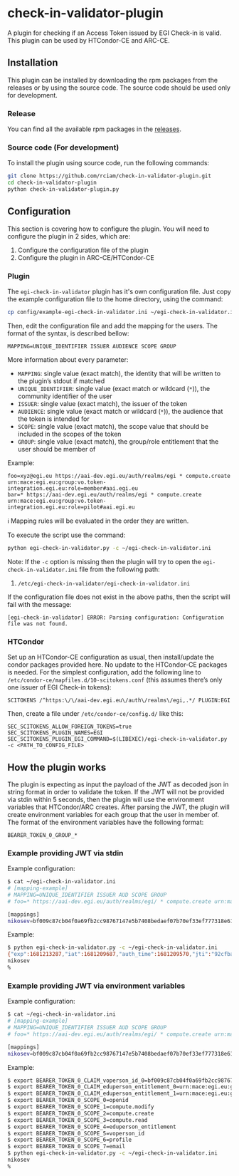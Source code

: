 # check-in-validator-plugin

A plugin for checking if an Access Token issued by EGI Check-in is valid. This
plugin can be used by HTCondor-CE and ARC-CE.

## Installation

This plugin can be installed by downloading the rpm packages from the releases
or by using the source code. The source code should be used only for
development.

### Release

You can find all the available rpm packages in the
[releases](https://github.com/rciam/check-in-validator-plugin/releases).

### Source code (For development)

To install the plugin using source code, run the following commands:

```bash
git clone https://github.com/rciam/check-in-validator-plugin.git
cd check-in-validator-plugin
python check-in-validator-plugin.py
```

## Configuration

This section is covering how to configure the plugin. You will need to configure the plugin in 2 sides, which are:

1. Configure the configuration file of the plugin
1. Configure the plugin in ARC-CE/HTCondor-CE

### Plugin

The `egi-check-in-validator` plugin has it's own configuration file. Just copy
the example configuration file to the home directory, using the command:

```bash
cp config/example-egi-check-in-validator.ini ~/egi-check-in-validator.ini
```

Then, edit the configuration file and add the mapping for the users.
The format of the syntax, is described bellow:

```text
MAPPING=UNIQUE_IDENTIFIER ISSUER AUDIENCE SCOPE GROUP
```

More information about every parameter:

- `MAPPING`: single value (exact match), the identity that will be written to
  the plugin’s stdout if matched
- `UNIQUE_IDENTIFIER`: single value (exact match or wildcard (`*`)), the
  community identifier of the user
- `ISSUER`: single value (exact match), the issuer of the token
- `AUDIENCE`: single value (exact match or wildcard (`*`)), the audience that
  the token is intended for
- `SCOPE`: single value (exact match), the scope value that should be included
  in the scopes of the token
- `GROUP`: single value (exact match), the group/role entitlement that the user
  should be member of

Example:

```text
foo=xyz@egi.eu https://aai-dev.egi.eu/auth/realms/egi * compute.create urn:mace:egi.eu:group:vo.token-integration.egi.eu:role=member#aai.egi.eu
bar=* https://aai-dev.egi.eu/auth/realms/egi * compute.create urn:mace:egi.eu:group:vo.token-integration.egi.eu:role=pilot#aai.egi.eu
```

ℹ️ Mapping rules will be evaluated in the order they are written.

To execute the script use the command:

```bash
python egi-check-in-validator.py -c ~/egi-check-in-validator.ini
```

Note: If the `-c` option is missing then the plugin will try to open the
`egi-check-in-validator.ini` file from the following path:

1. `/etc/egi-check-in-validator/egi-check-in-validator.ini`

If the configuration file does not exist in the above paths, then the script
will fail with the message:

```text
[egi-check-in-validator] ERROR: Parsing configuration: Configuration file was not found.
```

### HTCondor

Set up an HTCondor-CE configuration as usual, then install/update the condor
packages provided here. No update to the HTCondor-CE packages is needed.
For the simplest configuration, add the following line to
`/etc/condor-ce/mapfiles.d/10-scitokens.conf` (this assumes there’s only one
issuer of EGI Check-in tokens):

```text
SCITOKENS /^https:\/\/aai-dev.egi.eu\/auth\/realms\/egi,.*/ PLUGIN:EGI
```

Then, create a file under `/etc/condor-ce/config.d/` like this:

```text
SEC_SCITOKENS_ALLOW_FOREIGN_TOKENS=true
SEC_SCITOKENS_PLUGIN_NAMES=EGI
SEC_SCITOKENS_PLUGIN_EGI_COMMAND=$(LIBEXEC)/egi-check-in-validator.py -c <PATH_TO_CONFIG_FILE>
```

## How the plugin works

The plugin is expecting as input the payload of the JWT as decoded json in
string format in order to validate the token. If the JWT will not be provided
via stdin within 5 seconds, then the plugin will use the environment variables
that HTCondor/ARC creates. After parsing the JWT, the plugin will create
environment variables for each group that the user in member of. The format of
the environment variables have the following format:

```text
BEARER_TOKEN_0_GROUP_*
```

### Example providing JWT via stdin

Example configuration:

```bash
$ cat ~/egi-check-in-validator.ini
# [mapping-example]
# MAPPING=UNIQUE_IDENTIFIER ISSUER AUD SCOPE GROUP
# foo=* https://aai-dev.egi.eu/auth/realms/egi/ * compute.create urn:mace:egi.eu:group:vo.token-integration.egi.eu:role=member#aai.egi.eu

[mappings]
nikosev=bf009c87cb04f0a69fb2cc98767147e5b7408bedaef07b70ef33ef777318e610@egi.eu https://aai-dev.egi.eu/auth/realms/egi * eduperson_entitlement_jwt urn:mace:egi.eu:group:vo.example.org:role=member#aai.egi.eu
```

Example:

```bash
$ python egi-check-in-validator.py -c ~/egi-check-in-validator.ini
{"exp":1681213287,"iat":1681209687,"auth_time":1681209570,"jti":"92cfba6e-7c6b-4012-9f6c-2539ef1b76f6","iss":"https://aai-dev.egi.eu/auth/realms/egi","sub":"bf009c87cb04f0a69fb2cc98767147e5b7408bedaef07b70ef33ef777318e610@egi.eu","typ":"Bearer","azp":"myClientID","nonce":"c2651c777c2c888fcf8244c22b1bcb14","session_state":"515679aa-b818-4902-ae7f-49b198aa0661","scope":"openid offline_access eduperson_entitlement voperson_id eduperson_entitlement_jwt eduperson_entitlement_jwt:urn:mace:egi.eu:group:vo.example.org:role=member#aai.egi.eu profile email","sid":"515679aa-b818-4902-ae7f-49b198aa0661","voperson_id":"bf009c87cb04f0a69fb2cc98767147e5b7408bedaef07b70ef33ef777318e610@egi.eu","authenticating_authority":"https://idp.admin.grnet.gr/idp/shibboleth","eduperson_entitlement":["urn:mace:egi.eu:group:vo.example.org:role=member#aai.egi.eu"]}
nikosev
%
```

### Example providing JWT via environment variables

Example configuration:

```bash
$ cat ~/egi-check-in-validator.ini
# [mapping-example]
# MAPPING=UNIQUE_IDENTIFIER ISSUER AUD SCOPE GROUP
# foo=* https://aai-dev.egi.eu/auth/realms/egi/ * compute.create urn:mace:egi.eu:group:vo.token-integration.egi.eu:role=member#aai.egi.eu

[mappings]
nikosev=bf009c87cb04f0a69fb2cc98767147e5b7408bedaef07b70ef33ef777318e610@egi.eu https://aai-dev.egi.eu/auth/realms/egi * eduperson_entitlement_jwt urn:mace:egi.eu:group:vo.example.org:role=member#aai.egi.eu
```

Example:

```bash
$ export BEARER_TOKEN_0_CLAIM_voperson_id_0=bf009c87cb04f0a69fb2cc98767147e5b7408bedaef07b70ef33ef777318e610@egi.eu
$ export BEARER_TOKEN_0_CLAIM_eduperson_entitlement_0=urn:mace:egi.eu:group:vo.example.org:role=member#aai.egi.eu
$ export BEARER_TOKEN_0_CLAIM_eduperson_entitlement_1=urn:mace:egi.eu:group:vo.example.org:role=manager#aai.egi.eu
$ export BEARER_TOKEN_0_SCOPE_0=openid
$ export BEARER_TOKEN_0_SCOPE_1=compute.modify
$ export BEARER_TOKEN_0_SCOPE_2=compute.create
$ export BEARER_TOKEN_0_SCOPE_3=compute.read
$ export BEARER_TOKEN_0_SCOPE_4=eduperson_entitlement
$ export BEARER_TOKEN_0_SCOPE_5=voperson_id
$ export BEARER_TOKEN_0_SCOPE_6=profile
$ export BEARER_TOKEN_0_SCOPE_7=email
$ python egi-check-in-validator.py -c ~/egi-check-in-validator.ini
nikosev
%
```
